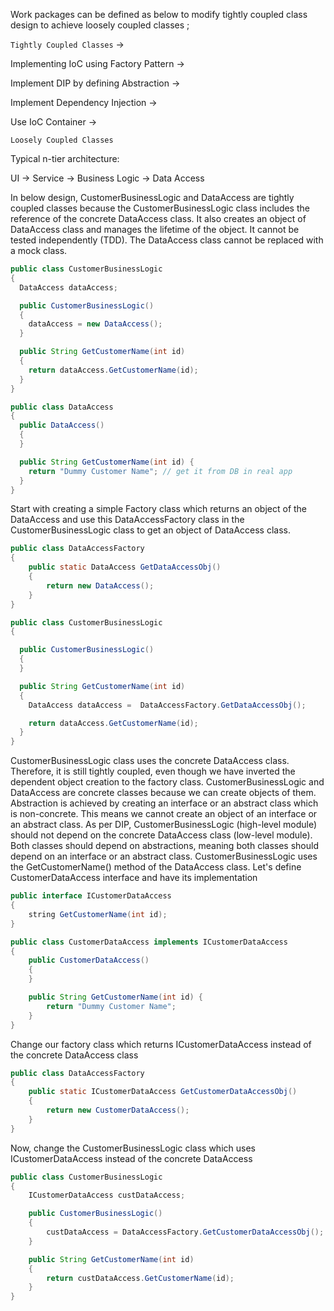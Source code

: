 Work packages can be defined as below to modify tightly coupled class design to achieve loosely coupled classes ;

`Tightly Coupled Classes` -> 

Implementing IoC using Factory Pattern -> 

Implement DIP by defining Abstraction ->

Implement Dependency Injection ->

Use IoC Container ->

`Loosely Coupled Classes`

Typical n-tier architecture:

UI -> Service -> Business Logic -> Data Access 


In below design, CustomerBusinessLogic and DataAccess are tightly coupled classes because the CustomerBusinessLogic class includes 
the reference of the concrete DataAccess class. It also creates an object of DataAccess class and manages the lifetime of the object. 
It cannot be tested independently (TDD). The DataAccess class cannot be replaced with a mock class.

```java
public class CustomerBusinessLogic
{
  DataAccess dataAccess;

  public CustomerBusinessLogic()
  {
    dataAccess = new DataAccess();
  }

  public String GetCustomerName(int id)
  {
    return dataAccess.GetCustomerName(id);
  }
}

public class DataAccess
{
  public DataAccess()
  {
  }

  public String GetCustomerName(int id) {
    return "Dummy Customer Name"; // get it from DB in real app
  }
}
```

Start with creating a simple Factory class which returns an object of the DataAccess and use this DataAccessFactory class in the CustomerBusinessLogic class to get an object of DataAccess class.

```java
public class DataAccessFactory
{
    public static DataAccess GetDataAccessObj() 
    {
        return new DataAccess();
    }
}

public class CustomerBusinessLogic
{

  public CustomerBusinessLogic()
  {
  }

  public String GetCustomerName(int id)
  {
    DataAccess dataAccess =  DataAccessFactory.GetDataAccessObj();

    return dataAccess.GetCustomerName(id);
  }
}


```
CustomerBusinessLogic class uses the concrete DataAccess class. Therefore, it is still tightly coupled, even though we have inverted the dependent object creation to the factory class.
CustomerBusinessLogic and DataAccess are concrete classes because we can create objects of them. 
Abstraction is achieved by creating an interface or an abstract class which is non-concrete. 
This means we cannot create an object of an interface or an abstract class. As per DIP, CustomerBusinessLogic (high-level module) should not depend on the concrete DataAccess class (low-level module). Both classes should depend on abstractions, meaning both classes should depend on an interface or an abstract class.
CustomerBusinessLogic uses the GetCustomerName() method of the DataAccess class. Let's define CustomerDataAccess interface and have its implementation

```java
public interface ICustomerDataAccess
{
    string GetCustomerName(int id);
}

public class CustomerDataAccess implements ICustomerDataAccess
{
    public CustomerDataAccess()
    {
    }

    public String GetCustomerName(int id) {
        return "Dummy Customer Name";        
    }
}
```
Change our factory class which returns ICustomerDataAccess instead of the concrete DataAccess class

```java
public class DataAccessFactory
{
    public static ICustomerDataAccess GetCustomerDataAccessObj() 
    {
        return new CustomerDataAccess();
    }
}
```

Now, change the CustomerBusinessLogic class which uses ICustomerDataAccess instead of the concrete DataAccess
```java
public class CustomerBusinessLogic
{
    ICustomerDataAccess custDataAccess;

    public CustomerBusinessLogic()
    {
        custDataAccess = DataAccessFactory.GetCustomerDataAccessObj();
    }

    public String GetCustomerName(int id)
    {
        return custDataAccess.GetCustomerName(id);
    }
}
```

